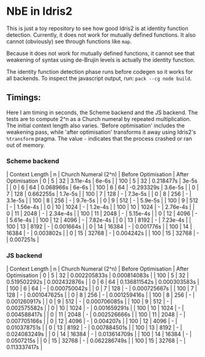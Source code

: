 # NbE in Idris2

This is just a toy repository to see how good Idris2 is at identity function
detection. Currently, it does not work for mutually defined functions. It also
cannot (obviously) see through functions like `map`.

Because it does not work for mutually defined functions, it cannot see that 
weakening of syntax using de-Brujin levels is actually the identity function.

The identity function detection phase runs before codegen so it works for all
backends. To inspect the javascript output, run: `pack --cg node build`.

## Timings:

Here I am timing in seconds, the Scheme backend and the JS backend. The tests
are to compute 2^n as a Church numeral by repeated multiplication. The initial
context length also varies. 'Before optimisation' includes the weakening pass,
while 'after optimisation' transforms it away using Idris2's `%transform`
pragma. The value `-` indicates that the process crashed or ran out of memory.

### Scheme backend

| Context Length | n | Church Numeral (2^n) | Before Optimisation | After Optimisation
| 0 | 5 | 32 | 3.11e-4s |  6e-6s |
| 100 | 5 | 32 | 0.218477s | 3e-5s |
| 0 | 6 | 64 | 0.068966s | 6e-6s |
| 100 | 6 | 64 | -0.293329s | 3.6e-5s |
| 0 | 7 | 128 | 0.662255s |  1.7e-5s |
| 100 | 7 | 128   | - | 7.3e-5s |
| 0 | 8 | 256     | - | 3.1e-5s |
| 100 | 8 | 256   | - | 9.7e-5s |
| 0 | 9 | 512     | - | 5.9e-5s |
| 100 | 9 | 512   | - | 1.56e-4s |
| 0 | 10 | 1024   | - | 1.2e-4s |
| 100 | 10 | 1024 | - | 2.76e-4s |
| 0 | 11 | 2048 | - | 2.34e-4s |
| 100 | 11 | 2048 | - | 5.15e-4s |
| 0 | 12 | 4096 | - | 5.61e-4s |
| 100 | 12 | 4096 | - | 7.82e-4s |
| 0 | 13 | 8192 | - | 7.23e-4s |
| 100 | 13 | 8192 | - | 0.001664s |
| 0 | 14 | 16384 | - | 0.001776s |
| 100 | 14 | 16384 | - | 0.003802s |
| 0 | 15 | 32768 | - | 0.004242s |
| 100 | 15 | 32768 | - | 0.007251s |

### JS backend

| Context Length | n | Church Numeral (2^n) | Before Optimisation | After Optimisation
| 0   | 5  | 32    | 0.002205833s |  0.000814083s |
| 100 | 5  | 32    | 0.519502292s |  0.002432876s |
| 0   | 6  | 64    | 0.136811542s |  0.000303583s |
| 100 | 6  | 64    | - | 0.000750042s |
| 0   | 7  | 128   | - | 0.000725667s |
| 100 | 7  | 128   | - | 0.001047625s |
| 0   | 8  | 256   | - | 0.001259416s |
| 100 | 8  | 256   | - | 0.001260917s |
| 0   | 9  | 512   | - | 0.000706085s |
| 100 | 9  | 512   | - | 0.002575582s |
| 0   | 10 | 1024  | - | 0.001659291s |
| 100 | 10 | 1024  | - | 0.004588417s |
| 0   | 11 | 2048  | - | 0.002526666s |
| 100 | 11 | 2048  | - | 0.007705166s |
| 0   | 12 | 4096  | - | 0.004207s    |
| 100 | 12 | 4096  | - | 0.010378751s |
| 0   | 13 | 8192  | - | 0.007884501s |
| 100 | 13 | 8192  | - | 0.024083249s |
| 0   | 14 | 16384 | - | 0.013614709s |
| 100 | 14 | 16384 | - | 0.0507215s   |
| 0   | 15 | 32768 | - | 0.062286749s |
| 100 | 15 | 32768 | - | 0.113337417s |